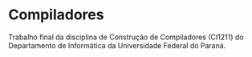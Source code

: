 # Compiladores

Trabalho final da disciplina de Construção de Compiladores (CI1211) do Departamento de Informática da Universidade Federal do Paraná.

